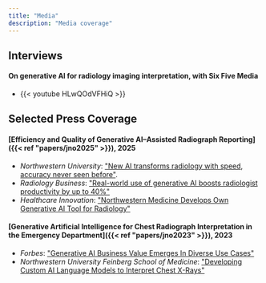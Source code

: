```yaml
---
title: "Media"
description: "Media coverage"
---
```


## Interviews 

#### On generative AI for radiology imaging interpretation, with Six Five Media
- {{< youtube HLwQOdVFHiQ >}}

## Selected Press Coverage

#### [Efficiency and Quality of Generative AI–Assisted Radiograph Reporting]({{< ref "papers/jno2025" >}}), 2025
- *Northwestern University*: ["New AI transforms radiology with speed, accuracy never seen before"](https://news.northwestern.edu/stories/2025/06/new-ai-transforms-radiology-with-speed-accuracy-never-seen-before/). 
- *Radiology Business*: ["Real-world use of generative AI boosts radiologist productivity by up to 40%"](https://radiologybusiness.com/topics/artificial-intelligence/real-world-use-generative-ai-boosts-radiologist-productivity-40)
- *Healthcare Innovation*: ["Northwestern Medicine Develops Own Generative AI Tool for Radiology"](https://www.hcinnovationgroup.com/imaging/artificial-intelligence/news/55296122/northwestern-medicine-develops-own-generative-ai-tool-for-radiology)

#### [Generative Artificial Intelligence for Chest Radiograph Interpretation in the Emergency Department]({{< ref "papers/jno2023" >}}), 2023
- *Forbes*: ["Generative AI Business Value Emerges In Diverse Use Cases"](https://www.forbes.com/sites/delltechnologies/2024/07/16/generative-ai-business-value-emerges-in-diverse-use-cases/)
- *Northwestern University Feinberg School of Medicine*: ["Developing Custom AI Language Models to Interpret Chest X-Rays"](https://news.feinberg.northwestern.edu/2023/11/03/developing-custom-ai-language-models-to-interpret-chest-x-rays/)